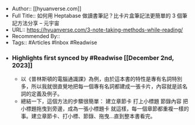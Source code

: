 - Author:: [[hyuanverse.com]]
- Full Title:: 如何用 Heptabase 做讀書筆記？比卡片盒筆記法更簡單的 3 個筆記方法分享 – 元宇宙
- URL:: https://hyuanverse.com/3-note-taking-methods-while-reading/
- Recommended By::
- Tags:: #Articles #Inbox #Readwise
- ### Highlights first synced by #Readwise [[December 2nd, 2023]]
    - 以《普林斯頓的電腦通識課》為例，由於這本書的特性是專有名詞特別多，所以我就很直覺地把每一個專有名詞都建成一張卡片，內容就是該名詞的定義及例子。
    - 總結一下，這個方法的步驟很簡單：  建立章節卡 打上小標題 節錄內容 把小標題拖曳到旁邊，成為一張小標題卡 就這樣，每一個章節都重複一樣的事。建立章節卡、打小標、節錄、拖曳…直到整本書看完。
